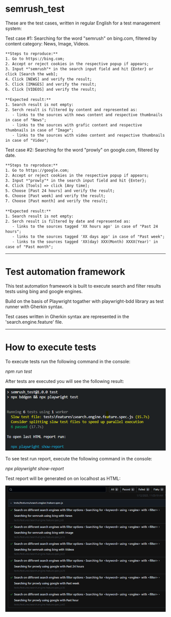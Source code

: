 # semrush_test

These are the test cases, written in regular English for a test management system:

Test case #1: 
Searching for the word "semrush" on bing.com, filtered by content category: News, Image, Videos.

    **Steps to reproduce:**
    1. Go to https://bing.com;
    2. Accept or reject cookies in the respective popup if appears;
    3. Input *"semrush"* in the search input field and hit {Enter} or click [Search the web];
    4. Click [NEWS] and verify the result;
    5. Click [IMAGES] and verify the result;
    6. Click [VIDEOS] and verify the result;

    **Expected result:** 
    1. Search result is not empty:
    2. Serch result is filtered by content and represented as:
       - links to the sources with news content and respective thumbnails in case of "News";
       - links to the sources with grafic content and respective thumbnails in case of "Image";
       - links to the sources with video content and respective thumbnails in case of "Video";


Test case #2:
Searching for the word "prowly" on google.com, filtered by date.
    
    **Steps to reproduce:**
    1. Go to https://google.com;
    2. Accept or reject cookies in the respective popup if appears;
    3. Input *"prowly"* in the search input field and hit {Enter};
    4. Click [Tools] => click [Any time];
    5. Choose [Past 24 hours] and verify the result;
    6. Choose [Past week] and verify the result;
    7. Choose [Past month] and verify the result; 

    **Expected result:** 
    1. Search result is not empty:
    2. Serch result is filtered by date and represented as:
       - links to the sources tagged 'XX hours ago' in case of "Past 24 hours";
       - links to the sources tagged 'XX days ago' in case of "Past week";
       - links to the sources tagged 'XX(day) XXX(Month) XXXX(Year)' in case of "Past month"; 

---
# Test automation framework 
This test automation framework is built to execute search and filter results tests using bing and google engines.

Build on the basis of Playwright togather with playwright-bdd library as test runner with Gherkin syntax.

Test cases written in Gherkin syntax are represented in the 'search.engine.feature' file.

---

# How to execute tests
To execute tests run the following command in the console: 

*npm run test*

After tests are executed you will see the following result:

![alt text](image.png)

To see test run report, execute the following command in the console:

*npx playwright show-report*

Test report will be generated on on localhost as HTML:

![alt text](image-1.png)